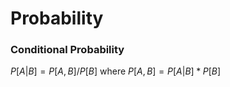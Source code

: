 
# Probability 

### Conditional Probability 

$P[A|B] = P[A,B]/P[B]$  where $P[A,B]  = P[A|B] * P[B]$

